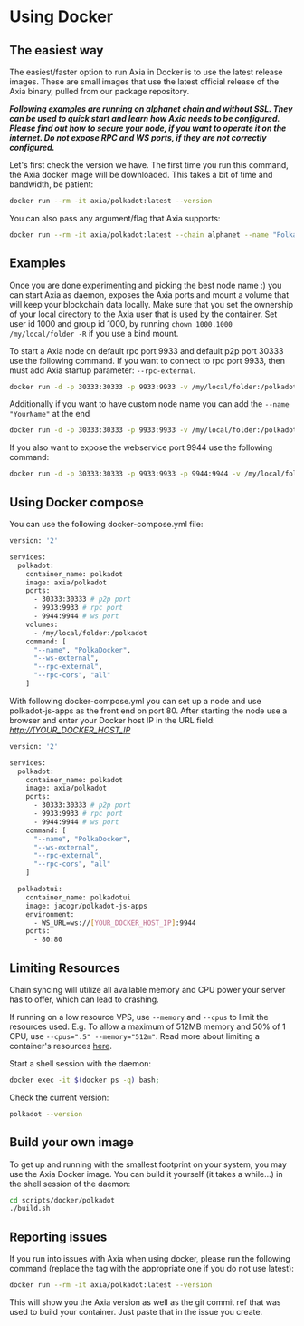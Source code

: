 # Using Docker

## The easiest way

The easiest/faster option to run Axia in Docker is to use the latest release images. These are small images that use the latest official release of the Axia binary, pulled from our package repository.

**_Following examples are running on alphanet chain and without SSL. They can be used to quick start and learn how Axia needs to be configured. Please find out how to secure your node, if you want to operate it on the internet. Do not expose RPC and WS ports, if they are not correctly configured._**

Let's first check the version we have. The first time you run this command, the Axia docker image will be downloaded. This takes a bit of time and bandwidth, be patient:

```bash
docker run --rm -it axia/polkadot:latest --version
```

You can also pass any argument/flag that Axia supports:

```bash
docker run --rm -it axia/polkadot:latest --chain alphanet --name "PolkaDocker"
```

## Examples

Once you are done experimenting and picking the best node name :) you can start Axia as daemon, exposes the Axia ports and mount a volume that will keep your blockchain data locally. Make sure that you set the ownership of your local directory to the Axia user that is used by the container. Set user id 1000 and group id 1000, by running `chown 1000.1000 /my/local/folder -R` if you use a bind mount.

To start a Axia node on default rpc port 9933 and default p2p port 30333 use the following command. If you want to connect to rpc port 9933, then must add Axia startup parameter: `--rpc-external`.

```bash
docker run -d -p 30333:30333 -p 9933:9933 -v /my/local/folder:/polkadot axia/polkadot:latest --chain alphanet --rpc-external --rpc-cors all
```

Additionally if you want to have custom node name you can add the `--name "YourName"` at the end

```bash
docker run -d -p 30333:30333 -p 9933:9933 -v /my/local/folder:/polkadot axia/polkadot:latest --chain alphanet --rpc-external --rpc-cors all --name "PolkaDocker"
```

If you also want to expose the webservice port 9944 use the following command:

```bash
docker run -d -p 30333:30333 -p 9933:9933 -p 9944:9944 -v /my/local/folder:/polkadot axia/polkadot:latest --chain alphanet --ws-external --rpc-external --rpc-cors all --name "PolkaDocker"
```

## Using Docker compose

You can use the following docker-compose.yml file:

```bash
version: '2'

services:
  polkadot:
    container_name: polkadot
    image: axia/polkadot
    ports:
      - 30333:30333 # p2p port
      - 9933:9933 # rpc port
      - 9944:9944 # ws port
    volumes:
      - /my/local/folder:/polkadot
    command: [
      "--name", "PolkaDocker",
      "--ws-external",
      "--rpc-external",
      "--rpc-cors", "all"
    ]
```

With following docker-compose.yml you can set up a node and use polkadot-js-apps as the front end on port 80. After starting the node use a browser and enter your Docker host IP in the URL field: _<http://[YOUR_DOCKER_HOST_IP>_

```bash
version: '2'

services:
  polkadot:
    container_name: polkadot
    image: axia/polkadot
    ports:
      - 30333:30333 # p2p port
      - 9933:9933 # rpc port
      - 9944:9944 # ws port
    command: [
      "--name", "PolkaDocker",
      "--ws-external",
      "--rpc-external",
      "--rpc-cors", "all"
    ]

  polkadotui:
    container_name: polkadotui
    image: jacogr/polkadot-js-apps
    environment:
      - WS_URL=ws://[YOUR_DOCKER_HOST_IP]:9944
    ports:
      - 80:80
```

## Limiting Resources

Chain syncing will utilize all available memory and CPU power your server has to offer, which can lead to crashing.

If running on a low resource VPS, use `--memory` and `--cpus` to limit the resources used. E.g. To allow a maximum of 512MB memory and 50% of 1 CPU, use `--cpus=".5" --memory="512m"`. Read more about limiting a container's resources [here](https://docs.docker.com/config/containers/resource_constraints).

Start a shell session with the daemon:

```bash
docker exec -it $(docker ps -q) bash;
```

Check the current version:

```bash
polkadot --version
```

## Build your own image

To get up and running with the smallest footprint on your system, you may use the Axia Docker image.
You can build it yourself (it takes a while...) in the shell session of the daemon:

```bash
cd scripts/docker/polkadot
./build.sh
```

## Reporting issues

If you run into issues with Axia when using docker, please run the following command
(replace the tag with the appropriate one if you do not use latest):

```bash
docker run --rm -it axia/polkadot:latest --version
```

This will show you the Axia version as well as the git commit ref that was used to build your container.
Just paste that in the issue you create.
